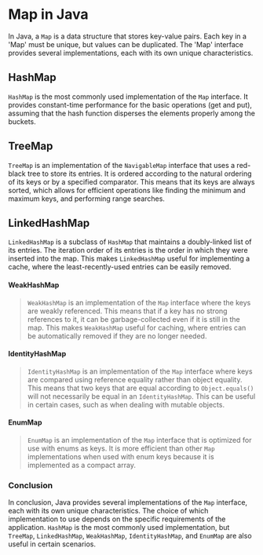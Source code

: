 # Map in Java
In Java, a `Map` is a data structure that stores key-value pairs. Each key in a 'Map' must be unique, but values can be duplicated. The 'Map' interface provides several implementations, each with its own unique characteristics.

## HashMap
`HashMap` is the most commonly used implementation of the `Map` interface. It provides constant-time performance for the basic operations (get and put), assuming that the hash function disperses the elements properly among the buckets.

## TreeMap
`TreeMap` is an implementation of the `NavigableMap` interface that uses a red-black tree to store its entries. It is ordered according to the natural ordering of its keys or by a specified comparator. This means that its keys are always sorted, which allows for efficient operations like finding the minimum and maximum keys, and performing range searches.

## LinkedHashMap
`LinkedHashMap` is a subclass of `HashMap` that maintains a doubly-linked list of its entries. The iteration order of its entries is the order in which they were inserted into the map. This makes `LinkedHashMap` useful for implementing a cache, where the least-recently-used entries can be easily removed.

#### WeakHashMap
> `WeakHashMap` is an implementation of the `Map` interface where the keys are weakly referenced. This means that if a key has no strong references to it, it can be garbage-collected even if it is still in the map. This makes `WeakHashMap` useful for caching, where entries can be automatically removed if they are no longer needed.

#### IdentityHashMap
> `IdentityHashMap` is an implementation of the `Map` interface where keys are compared using reference equality rather than object equality. This means that two keys that are equal according to `Object.equals()` will not necessarily be equal in an `IdentityHashMap`. This can be useful in certain cases, such as when dealing with mutable objects.

#### EnumMap
> `EnumMap` is an implementation of the `Map` interface that is optimized for use with enums as keys. It is more efficient than other `Map` implementations when used with enum keys because it is implemented as a compact array.

### Conclusion
In conclusion, Java provides several implementations of the `Map` interface, each with its own unique characteristics. The choice of which implementation to use depends on the specific requirements of the application. `HashMap` is the most commonly used implementation, but `TreeMap`, `LinkedHashMap`, `WeakHashMap`, `IdentityHashMap`, and `EnumMap` are also useful in certain scenarios.
